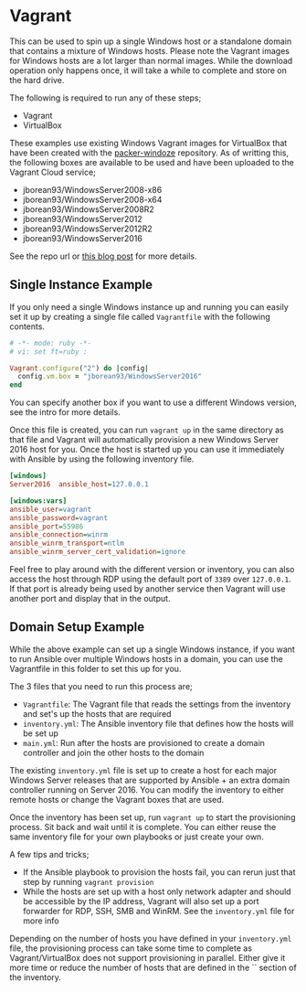 # Vagrant

This can be used to spin up a single Windows host or a standalone domain that
contains a mixture of Windows hosts. Please note the Vagrant images for Windows
hosts are a lot larger than normal images. While the download operation only
happens once, it will take a while to complete and store on the hard drive.

The following is required to run any of these steps;

* Vagrant
* VirtualBox

These examples use existing Windows Vagrant images for VirtualBox that have
been created with the [packer-windoze](https://github.com/jborean93/packer-windoze)
repository. As of writting this, the following boxes are available to be used
and have been uploaded to the Vagrant Cloud service;

* jborean93/WindowsServer2008-x86
* jborean93/WindowsServer2008-x64
* jborean93/WindowsServer2008R2
* jborean93/WindowsServer2012
* jborean93/WindowsServer2012R2
* jborean93/WindowsServer2016

See the repo url or [this blog post](http://www.bloggingforlogging.com/2017/11/23/using-packer-to-create-windows-images/)
for more details.

## Single Instance Example

If you only need a single Windows instance up and running you can easily set
it up by creating a single file called `Vagrantfile` with the following
contents.

```ruby
# -*- mode: ruby -*-
# vi: set ft=ruby :

Vagrant.configure("2") do |config|
  config.vm.box = "jborean93/WindowsServer2016"
end
```

You can specify another box if you want to use a different Windows version, see
the intro for more details.

Once this file is created, you can run `vagrant up` in the same directory as
that file and Vagrant will automatically provision a new Windows Server 2016
host for you. Once the host is started up you can use it immediately with
Ansible by using the following inventory file.

```ini
[windows]
Server2016  ansible_host=127.0.0.1

[windows:vars]
ansible_user=vagrant
ansible_password=vagrant
ansible_port=55986
ansible_connection=winrm
ansible_winrm_transport=ntlm
ansible_winrm_server_cert_validation=ignore
```

Feel free to play around with the different version or inventory, you can also
access the host through RDP using the default port of `3389` over `127.0.0.1`.
If that port is already being used by another service then Vagrant will
use another port and display that in the output.

## Domain Setup Example

While the above example can set up a single Windows instance, if you want to
run Ansible over multiple Windows hosts in a domain, you can use the
Vagrantfile in this folder to set this up for you.

The 3 files that you need to run this process are;

* `Vagrantfile`: The Vagrant file that reads the settings from the inventory and set's up the hosts that are required
* `inventory.yml`: The Ansible inventory file that defines how the hosts will be set up
* `main.yml`: Run after the hosts are provisioned to create a domain controller and join the other hosts to the domain

The existing `inventory.yml` file is set up to create a host for each major
Windows Server releases that are supported by Ansible + an extra domain
controller running on Server 2016. You can modify the inventory to either
remote hosts or change the Vagrant boxes that are used.

Once the inventory has been set up, run `vagrant up` to start the provisioning
process. Sit back and wait until it is complete. You can either reuse the same
inventory file for your own playbooks or just create your own.

A few tips and tricks;

* If the Ansible playbook to provision the hosts fail, you can rerun just that
  step by running `vagrant provision`
* While the hosts are set up with a host only network adapter and should be
  accessible by the IP address, Vagrant will also set up a port forwarder
  for RDP, SSH, SMB and WinRM. See the `inventory.yml` file for more info

Depending on the number of hosts you have defined in your `inventory.yml` file,
the provisioning process can take some time to complete as Vagrant/VirtualBox
does not support provisioning in parallel. Either give it more time or reduce
the number of hosts that are defined in the `` section of the inventory.

